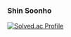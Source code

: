 ### Shin Soonho 
[![Solved.ac Profile](http://mazassumnida.wtf/api/v2/generate_badge?boj=ssh9234)](https://solved.ac/ssh9234/)

